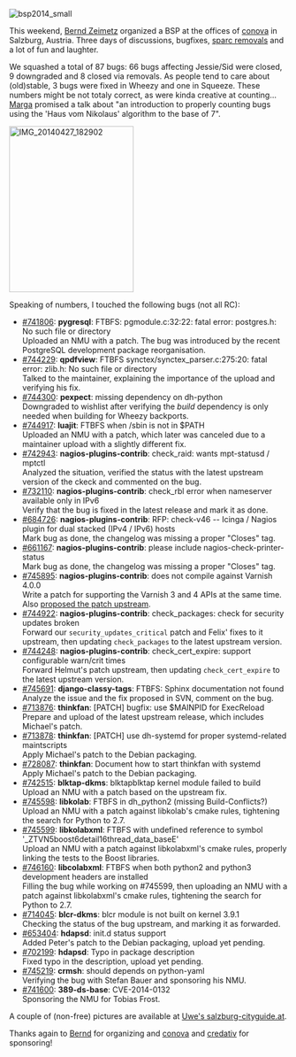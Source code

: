 <html><body><p><img class="image-reference" src="/wp-content/uploads/2014/04/bsp2014_small.png" alt="bsp2014_small" class="aligncenter size-medium wp-image-1295"></p>
<p>This weekend, <a href="http://bzed.de/">Bernd Zeimetz</a> organized a BSP at the offices of <a href="https://www.conova.com/">conova</a> in Salzburg, Austria.
Three days of discussions, bugfixes, <a href="https://lists.debian.org/debian-devel-announce/2014/04/msg00012.html">sparc removals</a> and a lot of fun and laughter.</p>
<p>We squashed a total of 87 bugs: 66 bugs affecting Jessie/Sid were closed, 9 downgraded and 8 closed via removals. As people tend to care about (old)stable, 3 bugs were fixed in Wheezy and one in Squeeze. These numbers might be not totaly correct, as were kinda creative at counting... <a href="http://www.marga.com.ar/blog/">Marga</a> promised a talk about "an introduction to properly counting bugs using the 'Haus vom Nikolaus' algorithm to the base of 7".</p>
<p><a href="/wp-content/uploads/2014/04/IMG_20140427_182902.jpg"><img src="/wp-content/uploads/2014/04/IMG_20140427_182902-225x300.jpg" alt="IMG_20140427_182902" width="225" height="300" class="aligncenter size-medium wp-image-1294"></a></p>
<p>Speaking of numbers, I touched the following bugs (not all RC):</p>
<ul>
<li><a href="http://bugs.debian.org/741806">#741806</a>: <strong>pygresql</strong>: FTBFS: pgmodule.c:32:22: fatal error: postgres.h: No such file or directory<br>
Uploaded an NMU with a patch. The bug was introduced by the recent PostgreSQL development package reorganisation.</li>
<li><a href="http://bugs.debian.org/744229">#744229</a>: <strong>qpdfview</strong>: FTBFS synctex/synctex_parser.c:275:20: fatal error: zlib.h: No such file or directory<br>
Talked to the maintainer, explaining the importance of the upload and verifying his fix.</li>
<li><a href="http://bugs.debian.org/744300">#744300</a>: <strong>pexpect</strong>: missing dependency on dh-python<br>
Downgraded to wishlist after verifying the <em>build</em> dependency is only needed when building for Wheezy backports.</li>
<li><a href="http://bugs.debian.org/744917">#744917</a>: <strong>luajit</strong>: FTBFS when /sbin is not in $PATH<br>
Uploaded an NMU with a patch, which later was canceled due to a maintainer upload with a slightly different fix.</li>
<li><a href="http://bugs.debian.org/742943">#742943</a>: <strong>nagios-plugins-contrib</strong>: check_raid: wants mpt-statusd / mptctl<br>
Analyzed the situation, verified the status with the latest upstream version of the ckeck and commented on the bug.</li>
<li><a href="http://bugs.debian.org/732110">#732110</a>: <strong>nagios-plugins-contrib</strong>: check_rbl error when nameserver available only in IPv6<br>
Verify that the bug is fixed in the latest release and mark it as done.</li>
<li><a href="http://bugs.debian.org/684726">#684726</a>: <strong>nagios-plugins-contrib</strong>: RFP: check-v46 -- Icinga / Nagios plugin for dual stacked (IPv4 / IPv6) hosts<br>
Mark bug as done, the changelog was missing a proper "Closes" tag.</li>
<li><a href="http://bugs.debian.org/661167">#661167</a>: <strong>nagios-plugins-contrib</strong>: please include nagios-check-printer-status<br>
Mark bug as done, the changelog was missing a proper "Closes" tag.</li>
<li><a href="http://bugs.debiab.org/745895">#745895</a>: <strong>nagios-plugins-contrib</strong>: does not compile against Varnish 4.0.0<br>
Write a patch for supporting the Varnish 3 and 4 APIs at the same time. Also <a href="https://github.com/varnish/varnish-nagios/pull/3">proposed the patch upstream</a>.</li>
<li><a href="http://bugs.debian.org/744922">#744922</a>: <strong>nagios-plugins-contrib</strong>: check_packages: check for security updates broken<br>
Forward our <code>security_updates_critical</code> patch and Felix' fixes to it upstream, then updating <code>check_packages</code> to the latest upstream version.</li>
<li><a href="http://bugs.debian.org/744248">#744248</a>: <strong>nagios-plugins-contrib</strong>: check_cert_expire: support configurable warn/crit times<br>
Forward Helmut's patch upstream, then updating <code>check_cert_expire</code> to the latest upstream version.</li>
<li><a href="http://bugs.debian.org/745691">#745691</a>: <strong>django-classy-tags</strong>: FTBFS: Sphinx documentation not found<br>
Analyze the issue and the fix proposed in SVN, comment on the bug.</li>
<li><a href="http://bugs.debian.org/713876">#713876</a>: <strong>thinkfan</strong>: [PATCH] bugfix: use $MAINPID for ExecReload<br>
Prepare and upload of the latest upstream release, which includes Michael's patch.</li>
<li><a href="http://bugs.debian.org/713878">#713878</a>: <strong>thinkfan</strong>: [PATCH] use dh-systemd for proper systemd-related maintscripts<br>
Apply Michael's patch to the Debian packaging.</li>
<li><a href="http://bugs.debian.org/728087">#728087</a>: <strong>thinkfan</strong>: Document how to start thinkfan with systemd<br>
Apply Michael's patch to the Debian packaging.</li>
<li><a href="http://bugs.debian.org/742515">#742515</a>: <strong>blktap-dkms</strong>: blktapblktap kernel module failed to build<br>
Upload an NMU with a patch based on the upstream fix.</li>
<li><a href="http://bugs.debian.org/745598">#745598</a>: <strong>libkolab</strong>: FTBFS in dh_python2 (missing Build-Conflicts?)<br>
Upload an NMU with a patch against libkolab's cmake rules, tightening the search for Python to 2.7.</li>
<li><a href="http://bugs.debian.org/745599">#745599</a>: <strong>libkolabxml</strong>: FTBFS with undefined reference to symbol '_ZTVN5boost6detail16thread_data_baseE'<br>
Upload an NMU with a patch against libkolabxml's cmake rules, properly linking the tests to the Boost libraries.</li>
<li><a href="http://bugs.debian.org/746160">#746160</a>: <strong>libcolabxml</strong>: FTBFS when both python2 and python3 development headers are installed<br>
Filling the bug while working on #745599, then uploading an NMU with a patch against libkolabxml's cmake rules, tightening the search for Python to 2.7.</li>
<li><a href="http://bugs.debian.org/714045">#714045</a>: <strong>blcr-dkms</strong>: blcr module is not built on kernel 3.9.1<br>
Checking the status of the bug upstream, and marking it as forwarded.</li>
<li><a href="http://bugs.debian.org/653404">#653404</a>: <strong>hdapsd</strong>: init.d status support<br>
Added Peter's patch to the Debian packaging, upload yet pending.  </li>
<li><a href="http://bugs.debian.org/702199">#702199</a>: <strong>hdapsd</strong>: Typo in package description<br>
Fixed typo in the description, upload yet pending.</li>
<li><a href="http://bugs.debian.org/745219">#745219</a>: <strong>crmsh</strong>: should depends on python-yaml<br>
Verifying the bug with Stefan Bauer and sponsoring his NMU.</li>
<li><a href="http://bugs.debian.org/741600">#741600</a>: <strong>389-ds-base</strong>: CVE-2014-0132<br>
Sponsoring the NMU for Tobias Frost.</li>
</ul>
<p>A couple of (non-free) pictures are available at <a href="http://www.salzburg-cityguide.at/de/news/detail/backflash/debian-bug-squashing-party-2014_203624">Uwe's salzburg-cityguide.at</a>.</p>
<p>Thanks again to <a href="http://bzed.de/">Bernd</a> for organizing and <a href="https://www.conova.com/">conova</a> and <a href="http://www.credativ.de">credativ</a> for sponsoring!</p>
</body></html>
